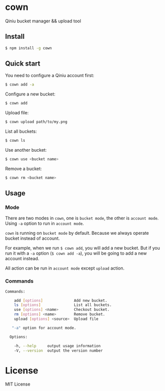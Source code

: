 # cown

Qiniu bucket manager && upload tool

## Install

```bash
$ npm install -g cown
```

## Quick start

You need to configure a Qiniu account first:

```bash
$ cown add -a
```

Configure a new bucket:

```bash
$ cown add
```

Upload file:

```bash
$ cown upload path/to/my.png
```

List all buckets:

```bash
$ cown ls
```

Use another bucket:

```bash
$ cown use <bucket name>
```

Remove a bucket:

```bash
$ cown rm <bucket name>
```

## Usage

### Mode

There are two modes in `cown`, one is `bucket mode`, the other is `account mode`. Using `-a` option to run in `account mode`.

`cown` is running on `bucket mode` by default. Because we always operate bucket instead of account. 

For example, when we run `$ cown add`, you will add a new bucket. But if you run it with a `-a` option (`$ cown add -a`), you will be going to add a new account instead. 

All action can be run in `account mode` except `upload` action.

### Commands

```bash
Commands:

    add [options]              Add new bucket.
    ls [options]               List all buckets.
    use [options] <name>       Checkout bucket.
    rm [options] <name>        Remove bucket.
    upload [options] <source>  Upload file

   "-a" option for account mode.

  Options:

    -h, --help     output usage information
    -V, --version  output the version number
```

# License

MIT License

